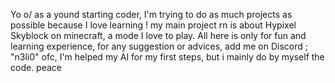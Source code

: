 Yo o/
as a yound starting coder, I'm trying to do as much projects as possible because I love learning ! 
my main project rn is about Hypixel Skyblock on minecraft, a mode I love to play.
All here is only for fun and learning experience, for any suggestion or advices, add me on Discord ; "n3li0"
ofc, I'm helped my AI for my first steps, but i mainly do by myself the code. 
peace
